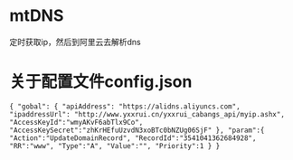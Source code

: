 # mtDNS
定时获取ip，然后到阿里云去解析dns
# 关于配置文件config.json
`
{
    "gobal": {
        "apiAddress": "https://alidns.aliyuncs.com",
        "ipaddressUrl": "http://www.yxxrui.cn/yxxrui_cabangs_api/myip.ashx",
        "AccessKeyId":"wmyAKvF6abTlx9Co",
        "AccessKeySecret":"zhKrHEfuUzvdN3xoBTc0bNZUg06SjF"
    },
    "param":{
        "Action":"UpdateDomainRecord",
        "RecordId":"3541041362684928",
        "RR":"www",
        "Type":"A",
        "Value":"",
        "Priority":1
    }
}
`
